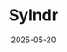 ---  
layout: startup_page  
title: "Sylndr"  
id: "sylndr.com"  
permalink: "/sylndrsylndr.com05202025/"  
website: "https://sylndr.com/"  
funding_round: "Series A"  
funding_amount: "$15.7M"  
investors: "Development Partners International (DPI) Venture Capital, Algebra Ventures, Nuwa Capital, Raed Ventures, Uncovered Fund, Beltone Venture Capital, Camel Ventures"  
about: "Sylndr is an Egyptian e-commerce platform specializing in the used car market. It provides a reliable and transparent marketplace for buying and selling used cars, also offering integrated financing and vehicle services. The platform aims to improve access to car ownership in Egypt."  
markets: "E-commerce, Automotive, Retail"  
hq: "Cairo, Al Qahirah, Egypt"  
founded_year: "2021"  
linkedin: "https://www.linkedin.com/company/sylndr"  
twitter: "https://twitter.com/thesylndrway"  
instagram: ""  
facebook: "https://www.facebook.com/thesylndrway"  
crunchbase: "https://www.crunchbase.com/organization/sylndr"  
pitchbook: "https://pitchbook.com/profiles/company/497219-95"  

date_display: "20-May-2025"  
date: "2025-05-20"

# SEO Optimization  
meta_title: "Sylndr - Series A Funding ($15.7M)"  
meta_description: "Sylndr, Sylndr is an Egyptian e-commerce platform specializing in the used car market. It provides a reliable and transparent marketplace for buying and selli..."  
meta_keywords: "Sylndr, E-commerce, Automotive, Retail, Series A funding"  
canonical_url: "https://startup.projectstartups.com/sylndrsylndr.com05202025/"  
---